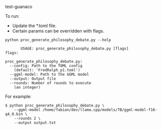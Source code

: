 test-guanaco

To run:
 * Update the *.toml file.
 * Certain params can be overridden with flags.


```
python proc_generate_philosophy_debate.py --help

       USAGE: proc_generate_philosophy_debate.py [flags]
flags:

proc_generate_philosophy_debate.py:
  --config: Path to the TOML config
    (default: 'FredRalph_p1.toml')
  --ggml-model: Path to the GGML model
  --output: Output file
  --rounds: Number of rounds to execute
    (an integer)
```

For example:
```
$ python proc_generate_philosophy_debate.py \
    --ggml-model /home/fabian/dev/llama.cpp/models/7B/ggml-model-f16-q4_0.bin \
    --rounds 2 \
    --output output.txt
```